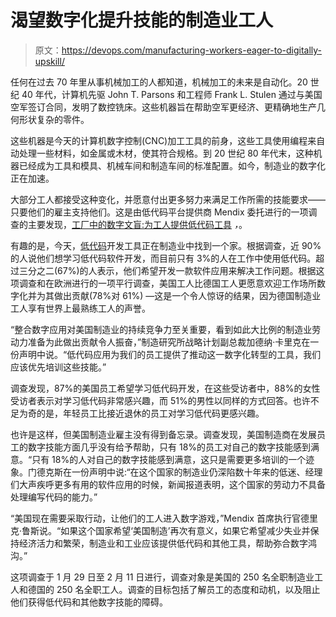 # 渴望数字化提升技能的制造业工人

> 原文：<https://devops.com/manufacturing-workers-eager-to-digitally-upskill/>

任何在过去 70 年里从事机械加工的人都知道，机械加工的未来是自动化。20 世纪 40 年代，计算机先驱 John T. Parsons 和工程师 Frank L. Stulen 通过与美国空军签订合同，发明了数控铣床。这些机器旨在帮助空军更经济、更精确地生产几何形状复杂的零件。

这些机器是今天的计算机数字控制(CNC)加工工具的前身，这些工具使用编程来自动处理一些材料，如金属或木材，使其符合规格。到 20 世纪 80 年代末，这种机器已经成为工具和模具、机械车间和制造车间的标准配置。如今，制造业的数字化正在加速。

大部分工人都接受这种变化，并愿意付出更多努力来满足工作所需的技能要求——只要他们的雇主支持他们。这是由低代码平台提供商 Mendix 委托进行的一项调查的主要发现，[工厂中的数字文盲:为工人提供低代码工具](https://www.mendix.com/press/welcome-news-to-jumpstart-the-post-pandemic-economy-mendix-survey-shows-78-of-u-s-manufacturing-workers-want-to-help-with-digital-transformation/) *，*。

有趣的是，今天，[低代码](https://devops.com/?s=low-code)开发工具正在制造业中找到一个家。根据调查，近 90%的人说他们想学习低代码软件开发，而目前只有 3%的人在工作中使用低代码。超过三分之二(67%)的人表示，他们希望开发一款软件应用来解决工作问题。根据这项调查和在欧洲进行的一项平行调查，美国工人比德国工人更愿意欢迎工作场所数字化并为其做出贡献(78%对 61%) —这是一个令人惊讶的结果，因为德国制造业工人享有世界上最熟练工人的声誉。

“整合数字应用对美国制造业的持续竞争力至关重要，看到如此大比例的制造业劳动力准备为此做出贡献令人振奋，”制造研究所战略计划副总裁加德纳·卡里克在一份声明中说。“低代码应用为我们的员工提供了推动这一数字化转型的工具，我们应该优先培训这些技能。”

调查发现，87%的美国员工希望学习低代码开发，在这些受访者中，88%的女性受访者表示对学习低代码非常感兴趣，而 51%的男性以同样的方式回答。也许不足为奇的是，年轻员工比接近退休的员工对学习低代码更感兴趣。

也许是这样，但美国制造业雇主没有得到备忘录。调查发现，美国制造商在发展员工的数字技能方面几乎没有给予帮助，只有 18%的员工对自己的数字技能感到满意。“只有 18%的人对自己的数字技能感到满意，这只是需要更多培训的一个迹象。门德克斯在一份声明中说:“在这个国家的制造业仍深陷数十年来的低迷、经理们大声疾呼更多有用的软件应用的时候，新闻报道表明，这个国家的劳动力不具备处理编写代码的能力。”

“美国现在需要采取行动，让他们的工人进入数字游戏，”Mendix 首席执行官德里克·鲁斯说。“如果这个国家希望‘美国制造’再次有意义，如果它希望减少失业并保持经济活力和繁荣，制造业和工业应该提供低代码和其他工具，帮助弥合数字鸿沟。”

这项调查于 1 月 29 日至 2 月 11 日进行，调查对象是美国的 250 名全职制造业工人和德国的 250 名全职工人。调查的目标包括了解员工的态度和动机，以及阻止他们获得低代码和其他数字技能的障碍。